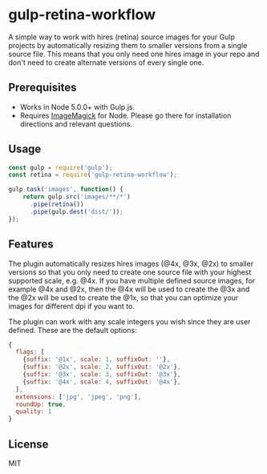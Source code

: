 # gulp-retina-workflow

A simple way to work with hires (retina) source images for your Gulp projects by automatically resizing them to smaller versions from a single source file. This means that you only need one hires image in your repo and don't need to create alternate versions of every single one.

## Prerequisites

* Works in Node 5.0.0+ with Gulp.js.
* Requires [ImageMagick](https://www.npmjs.com/package/gulp-retinize) for Node. Please go there for installation directions and relevant questions.

## Usage

```js
const gulp = require('gulp');
const retina = require('gulp-retina-workflow');

gulp.task('images', function() {
    return gulp.src('images/**/*')
      .pipe(retina())
      .pipe(gulp.dest('dist/'));
});    
```

## Features

The plugin automatically resizes hires images (@4x, @3x, @2x) to smaller versions so that you only need to create one source file with your highest supported scale, e.g. @4x. If you have multiple defined source images, for example @4x and @2x, then the @4x will be used to create the @3x and the @2x will be used to create the @1x, so that you can optimize your images for different dpi if you want to.

The plugin can work with any scale integers you wish since they are user defined. These are the default options:
```js
{
  flags: [
    {suffix: '@1x', scale: 1, suffixOut: ''},
    {suffix: '@2x', scale: 2, suffixOut: '@2x'},
    {suffix: '@3x', scale: 3, suffixOut: '@3x'},
    {suffix: '@4x', scale: 4, suffixOut: '@4x'},
  ],
  extensions: ['jpg', 'jpeg', 'png'],
  roundUp: true,
  quality: 1
}
```

## License

MIT
